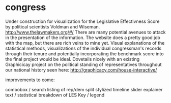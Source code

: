 # congress
Under construction for visualization for the Legislative Effectivness Score by political scientists Voldman and Wiseman.
http://www.thelawmakers.org/#/
There are many potential avenues to attack in the presentation of the information.  The website does a pretty good job with the map, but there are rich veins to mine yet.  Visual explanations of the statistical methods, visualizations of the individual congressman's records through their tenure and potentially incorporating the benchmark score into the final project would be ideal.  Dovetails nicely with an existing Graphicicay project on the political standing of representatives throughout our national history seen here: http://graphicacy.com/house-interactive/

improvements to come:

combobox / search
listing of rep/dem split
stylized timeline slider
explainer text / statistical breakdown of LES
Key / legend


